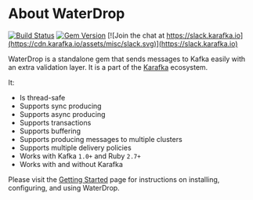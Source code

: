 # About WaterDrop

[![Build Status](https://github.com/karafka/waterdrop/workflows/ci/badge.svg)](https://github.com/karafka/waterdrop/actions?query=workflow%3Aci)
[![Gem Version](https://badge.fury.io/rb/waterdrop.svg)](http://badge.fury.io/rb/waterdrop)
[![Join the chat at https://slack.karafka.io](https://cdn.karafka.io/assets/misc/slack.svg)](https://slack.karafka.io)

WaterDrop is a standalone gem that sends messages to Kafka easily with an extra validation layer. It is a part of the [Karafka](https://github.com/karafka/karafka) ecosystem.

It:

- Is thread-safe
- Supports sync producing
- Supports async producing
- Supports transactions
- Supports buffering
- Supports producing messages to multiple clusters
- Supports multiple delivery policies
- Works with Kafka `1.0+` and Ruby `2.7+`
- Works with and without Karafka

Please visit the [Getting Started](WaterDrop-Getting-Started) page for instructions on installing, configuring, and using WaterDrop.
